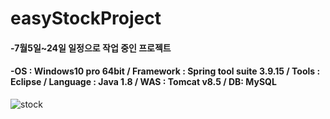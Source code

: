 # easyStockProject

#### -7월5일~24일 일정으로 작업 중인 프로젝트
#### -OS : Windows10 pro 64bit / Framework : Spring tool suite 3.9.15 / Tools : Eclipse / Language : Java 1.8 / WAS : Tomcat v8.5 / DB: MySQL

![stock](https://user-images.githubusercontent.com/62887609/125022166-05732000-e0b7-11eb-9dad-354c200d099f.png)

